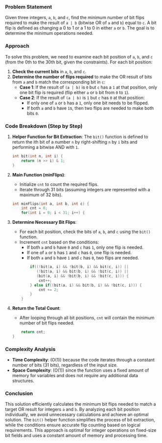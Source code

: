 
### Problem Statement
Given three integers, `a`, `b`, and `c`, find the minimum number of bit flips required to make the result of `a | b` (bitwise OR of `a` and `b`) equal to `c`. A bit flip is defined as changing a 0 to 1 or a 1 to 0 in either `a` or `b`. The goal is to determine the minimum operations needed.

### Approach
To solve this problem, we need to examine each bit position of `a`, `b`, and `c` (from the 0th to the 30th bit, given the constraints). For each bit position:
1. **Check the current bits** in `a`, `b`, and `c`.
2. **Determine the number of flips required** to make the OR result of bits from `a` and `b` match the corresponding bit in `c`:
   - **Case 1**: If the result of `(a | b)` is `0` but `c` has a `1` at that position, only one bit flip is required (flip either `a` or `b` bit from `0` to `1`).
   - **Case 2**: If the result of `(a | b)` is `1` but `c` has `0` at that position:
     - If only one of `a` or `b` has a `1`, only one bit needs to be flipped.
     - If both `a` and `b` have `1`s, then two flips are needed to make both bits `0`.

### Code Breakdown (Step by Step)

1. **Helper Function for Bit Extraction**:
   The `bit()` function is defined to return the ith bit of a number `n` by right-shifting `n` by `i` bits and performing a bitwise AND with `1`.

   ```cpp
   int bit(int n, int i) {
       return (n >> i) & 1;
   }
   ```

2. **Main Function (minFlips)**:
   - Initialize `cnt` to count the required flips.
   - Iterate through 31 bits (assuming integers are represented with a maximum of 32 bits).
   
   ```cpp
   int minFlips(int a, int b, int c) {
       int cnt = 0;
       for(int i = 0; i < 31; i++) {
   ```

3. **Determine Necessary Bit Flips**:
   - For each bit position, check the bits of `a`, `b`, and `c` using the `bit()` function.
   - Increment `cnt` based on the conditions:
     - If both `a` and `b` have `0` and `c` has `1`, only one flip is needed.
     - If one of `a` or `b` has `1` and `c` has `0`, one flip is needed.
     - If both `a` and `b` have `1` and `c` has `0`, two flips are needed.

   ```cpp
           if((!bit(a, i) && !bit(b, i) && bit(c, i)) ||
              (!bit(a, i) && bit(b, i) && !bit(c, i)) ||
              (bit(a, i) && !bit(b, i) && !bit(c, i))) {
               cnt++;
           } else if((bit(a, i) && bit(b, i) && !bit(c, i))) {
               cnt += 2;
           }
       }
   ```

4. **Return the Total Count**:
   - After looping through all bit positions, `cnt` will contain the minimum number of bit flips needed.

   ```cpp
       return cnt;
   }
   ```

### Complexity Analysis

- **Time Complexity**: \(O(1)\) because the code iterates through a constant number of bits (31 bits), regardless of the input size.
- **Space Complexity**: \(O(1)\) since the function uses a fixed amount of memory for variables and does not require any additional data structures.

### Conclusion
This solution efficiently calculates the minimum bit flips needed to match a target OR result for integers `a` and `b`. By analyzing each bit position individually, we avoid unnecessary calculations and achieve an optimal solution. The `bit()` helper function simplifies the process of bit extraction, while the conditions ensure accurate flip counting based on logical requirements. This approach is optimal for integer operations on fixed-size bit fields and uses a constant amount of memory and processing time.